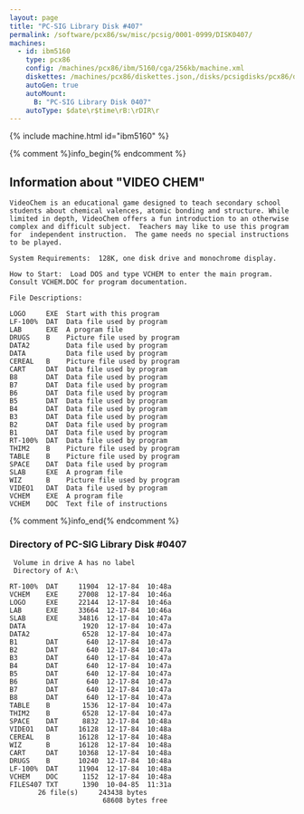 ```yaml
---
layout: page
title: "PC-SIG Library Disk #407"
permalink: /software/pcx86/sw/misc/pcsig/0001-0999/DISK0407/
machines:
  - id: ibm5160
    type: pcx86
    config: /machines/pcx86/ibm/5160/cga/256kb/machine.xml
    diskettes: /machines/pcx86/diskettes.json,/disks/pcsigdisks/pcx86/diskettes.json
    autoGen: true
    autoMount:
      B: "PC-SIG Library Disk 0407"
    autoType: $date\r$time\rB:\rDIR\r
---
```


{% include machine.html id="ibm5160" %}

{% comment %}info_begin{% endcomment %}

## Information about "VIDEO CHEM"

    VideoChem is an educational game designed to teach secondary school
    students about chemical valences, atomic bonding and structure. While
    limited in depth, VideoChem offers a fun introduction to an otherwise
    complex and difficult subject.  Teachers may like to use this program
    for  independent instruction.  The game needs no special instructions
    to be played.
    
    System Requirements:  128K, one disk drive and monochrome display.
    
    How to Start:  Load DOS and type VCHEM to enter the main program.
    Consult VCHEM.DOC for program documentation.
    
    File Descriptions:
    
    LOGO     EXE  Start with this program
    LF-100%  DAT  Data file used by program
    LAB      EXE  A program file
    DRUGS    B    Picture file used by program
    DATA2         Data file used by program
    DATA          Data file used by program
    CEREAL   B    Picture file used by program
    CART     DAT  Data file used by program
    B8       DAT  Data file used by program
    B7       DAT  Data file used by program
    B6       DAT  Data file used by program
    B5       DAT  Data file used by program
    B4       DAT  Data file used by program
    B3       DAT  Data file used by program
    B2       DAT  Data file used by program
    B1       DAT  Data file used by program
    RT-100%  DAT  Data file used by program
    THIM2    B    Picture file used by program
    TABLE    B    Picture file used by program
    SPACE    DAT  Data file used by program
    SLAB     EXE  A program file
    WIZ      B    Picture file used by program
    VIDEO1   DAT  Data file used by program
    VCHEM    EXE  A program file
    VCHEM    DOC  Text file of instructions
{% comment %}info_end{% endcomment %}


### Directory of PC-SIG Library Disk #0407

     Volume in drive A has no label
     Directory of A:\

    RT-100%  DAT     11904  12-17-84  10:48a
    VCHEM    EXE     27008  12-17-84  10:46a
    LOGO     EXE     22144  12-17-84  10:46a
    LAB      EXE     33664  12-17-84  10:46a
    SLAB     EXE     34816  12-17-84  10:47a
    DATA              1920  12-17-84  10:47a
    DATA2             6528  12-17-84  10:47a
    B1       DAT       640  12-17-84  10:47a
    B2       DAT       640  12-17-84  10:47a
    B3       DAT       640  12-17-84  10:47a
    B4       DAT       640  12-17-84  10:47a
    B5       DAT       640  12-17-84  10:47a
    B6       DAT       640  12-17-84  10:47a
    B7       DAT       640  12-17-84  10:47a
    B8       DAT       640  12-17-84  10:47a
    TABLE    B        1536  12-17-84  10:47a
    THIM2    B        6528  12-17-84  10:47a
    SPACE    DAT      8832  12-17-84  10:48a
    VIDEO1   DAT     16128  12-17-84  10:48a
    CEREAL   B       16128  12-17-84  10:48a
    WIZ      B       16128  12-17-84  10:48a
    CART     DAT     10368  12-17-84  10:48a
    DRUGS    B       10240  12-17-84  10:48a
    LF-100%  DAT     11904  12-17-84  10:48a
    VCHEM    DOC      1152  12-17-84  10:48a
    FILES407 TXT      1390  10-04-85  11:31a
           26 file(s)     243438 bytes
                           68608 bytes free
